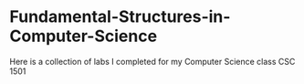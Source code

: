 # Fundamental-Structures-in-Computer-Science
Here is a collection of labs I completed for my Computer Science class CSC 1501

